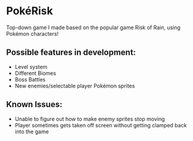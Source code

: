 # PokéRisk
 Top-down game I made based on the popular game Risk of Rain, using Pokémon characters!

## Possible features in development: 
- Level system
- Different Biomes
- Boss Battles
- New enemies/selectable player Pokémon sprites

## Known Issues:
- Unable to figure out how to make enemy sprites stop moving
- Player sometimes gets taken off screen without getting clamped back into the game

